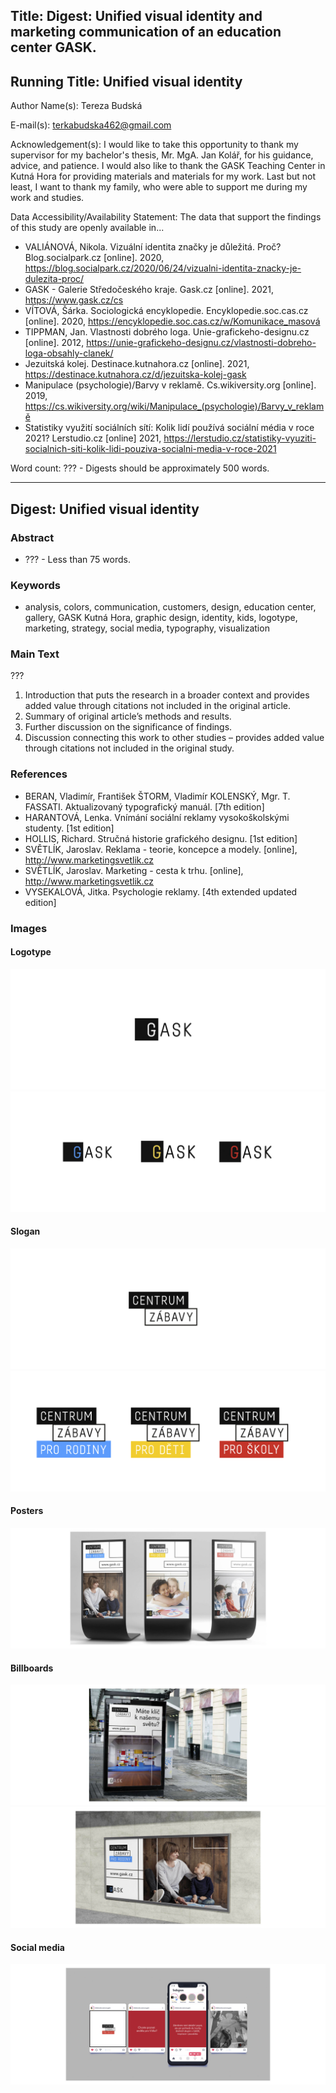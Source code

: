 ## Title: Digest: Unified visual identity and marketing communication of an education center GASK.

## Running Title: Unified visual identity 

Author Name(s): Tereza Budská

E-mail(s): terkabudska462@gmail.com

Acknowledgement(s): I would like to take this opportunity to thank my supervisor for my bachelor's thesis, Mr. MgA. Jan Kolář, for his guidance, advice, and patience. I would also like to thank the GASK Teaching Center in Kutná Hora for providing materials and materials for my work. Last but not least, I want to thank my family, who were able to support me during my work and studies.

Data Accessibility/Availability Statement:
The data that support the findings of this study are openly available in...
- VALIÁNOVÁ, Nikola. Vizuální identita značky je důležitá. Proč? Blog.socialpark.cz [online]. 2020, https://blog.socialpark.cz/2020/06/24/vizualni-identita-znacky-je-dulezita-proc/
- GASK - Galerie Středočeského kraje. Gask.cz [online]. 2021, https://www.gask.cz/cs
- VÍTOVÁ, Šárka. Sociologická encyklopedie. Encyklopedie.soc.cas.cz [online]. 2020, https://encyklopedie.soc.cas.cz/w/Komunikace_masová
- TIPPMAN, Jan. Vlastnosti dobrého loga. Unie-grafickeho-designu.cz [online]. 2012, https://unie-grafickeho-designu.cz/vlastnosti-dobreho-loga-obsahly-clanek/
- Jezuitská kolej. Destinace.kutnahora.cz [online]. 2021, https://destinace.kutnahora.cz/d/jezuitska-kolej-gask
- Manipulace (psychologie)/Barvy v reklamě. Cs.wikiversity.org [online]. 2019, https://cs.wikiversity.org/wiki/Manipulace_(psychologie)/Barvy_v_reklamě
- Statistiky využití sociálních sítí: Kolik lidí používá sociální média v roce 2021? Lerstudio.cz [online] 2021, https://lerstudio.cz/statistiky-vyuziti-socialnich-siti-kolik-lidi-pouziva-socialni-media-v-roce-2021

Word count: ??? - Digests should be approximately 500 words.

- - -

## Digest: Unified visual identity 

### Abstract
- ??? - Less than 75 words.

### Keywords
- analysis, colors, communication, customers, design, education center, gallery, GASK Kutná Hora, graphic design, identity, kids, logotype, marketing, strategy, social media, typography, visualization

### Main Text
???
1. Introduction that puts the research in a broader context and provides added value through citations not included in the original article.
2. Summary of original article’s methods and results.
3. Further discussion on the significance of findings.
4. Discussion connecting this work to other studies – provides added value through citations not included in the original study.

### References
- BERAN, Vladimír, František ŠTORM, Vladimír KOLENSKÝ, Mgr. T. FASSATI. Aktualizovaný typografický manuál. [7th edition]
- HARANTOVÁ, Lenka. Vnímání sociální reklamy vysokoškolskými studenty. [1st edition]
- HOLLIS, Richard. Stručná historie grafického designu. [1st edition] 
- SVĚTLÍK, Jaroslav. Reklama - teorie, koncepce a modely. [online], http://www.marketingsvetlik.cz
- SVĚTLÍK, Jaroslav. Marketing - cesta k trhu. [online], http://www.marketingsvetlik.cz
- VYSEKALOVÁ, Jitka. Psychologie reklamy. [4th extended updated edition] 

### Images
#### Logotype
![image](9.jpg)
![image](5.jpg)

#### Slogan
![image](slogan1.jpg)
![image](slogan.jpg)

#### Posters
![image](mockup.jpg)

#### Billboards
![image](ooh1.jpg)
![image](ooh3.jpg)

#### Social media
![image](ig.jpg)

